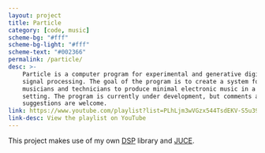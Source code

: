 ```yaml
---
layout: project
title: Particle
category: [code, music]
scheme-bg: "#fff"
scheme-bg-light: "#fff"
scheme-text: "#002366"
permalink: /particle/
desc: >-
    Particle is a computer program for experimental and generative digital
    signal processing. The goal of the program is to create a system for
    musicians and technicians to produce minimal electronic music in a live
    setting. The program is currently under development, but comments and
    suggestions are welcome.
link: https://www.youtube.com/playlist?list=PLhLjm3wVGzx544TsdEKV-S5u39fAWknRB
link-desc: View the playlist on YouTube
---
```


This project makes use of my own [DSP](/dsp/) library and
<a target="_blank" href="https://juce.com/get-juce/download" title="JUCE">JUCE</a>.
